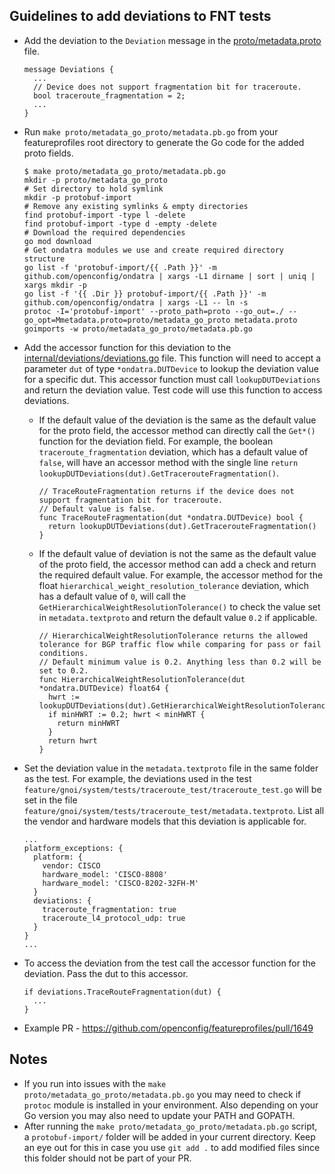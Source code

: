 ## Guidelines to add deviations to FNT tests

* Add the deviation to the `Deviation` message in the [proto/metadata.proto](https://github.com/openconfig/featureprofiles/blob/main/proto/metadata.proto) file.

  ```
  message Deviations {
    ...
    // Device does not support fragmentation bit for traceroute.
    bool traceroute_fragmentation = 2;
    ...
  }
  ```

* Run `make proto/metadata_go_proto/metadata.pb.go` from your featureprofiles root directory to generate the Go code for the added proto fields.

  ```
  $ make proto/metadata_go_proto/metadata.pb.go
  mkdir -p proto/metadata_go_proto
  # Set directory to hold symlink
  mkdir -p protobuf-import
  # Remove any existing symlinks & empty directories
  find protobuf-import -type l -delete
  find protobuf-import -type d -empty -delete
  # Download the required dependencies
  go mod download
  # Get ondatra modules we use and create required directory structure
  go list -f 'protobuf-import/{{ .Path }}' -m github.com/openconfig/ondatra | xargs -L1 dirname | sort | uniq | xargs mkdir -p
  go list -f '{{ .Dir }} protobuf-import/{{ .Path }}' -m github.com/openconfig/ondatra | xargs -L1 -- ln -s
  protoc -I='protobuf-import' --proto_path=proto --go_out=./ --go_opt=Mmetadata.proto=proto/metadata_go_proto metadata.proto
  goimports -w proto/metadata_go_proto/metadata.pb.go
  ```

* Add the accessor function for this deviation to the [internal/deviations/deviations.go](https://github.com/openconfig/featureprofiles/blob/main/internal/deviations/deviations.go) file. This function will need to accept a parameter `dut` of type `*ondatra.DUTDevice` to lookup the deviation value for a specific dut. This accessor function must call `lookupDUTDeviations` and return the deviation value. Test code will use this function to access deviations.
	* If the default value of the deviation is the same as the default value for the proto field, the accessor method can directly call the `Get*()` function for the deviation field. For example, the boolean `traceroute_fragmentation` deviation, which has a default value of `false`, will have an accessor method with the single line `return lookupDUTDeviations(dut).GetTracerouteFragmentation()`.

	  ```
	  // TraceRouteFragmentation returns if the device does not support fragmentation bit for traceroute.
	  // Default value is false.
	  func TraceRouteFragmentation(dut *ondatra.DUTDevice) bool {
	    return lookupDUTDeviations(dut).GetTracerouteFragmentation()
	  }
	  ```

	* If the default value of deviation is not the same as the default value of the proto field, the accessor method can add a check and return the required default value. For example, the accessor method for the float `hierarchical_weight_resolution_tolerance` deviation, which has a default value of `0`, will call the `GetHierarchicalWeightResolutionTolerance()` to check the value set in `metadata.textproto` and return the default value `0.2` if applicable.

	  ```
	  // HierarchicalWeightResolutionTolerance returns the allowed tolerance for BGP traffic flow while comparing for pass or fail conditions.
	  // Default minimum value is 0.2. Anything less than 0.2 will be set to 0.2.
	  func HierarchicalWeightResolutionTolerance(dut *ondatra.DUTDevice) float64 {
	    hwrt := lookupDUTDeviations(dut).GetHierarchicalWeightResolutionTolerance()
	    if minHWRT := 0.2; hwrt < minHWRT {
          return minHWRT
	    }
	    return hwrt
	  }
	  ```

* Set the deviation value in the `metadata.textproto` file in the same folder as the test. For example, the deviations used in the test `feature/gnoi/system/tests/traceroute_test/traceroute_test.go` will be set in the file `feature/gnoi/system/tests/traceroute_test/metadata.textproto`. List all the vendor and hardware models that this deviation is applicable for.

  ```
  ...
  platform_exceptions: {
    platform: {
      vendor: CISCO
      hardware_model: 'CISCO-8808'
      hardware_model: 'CISCO-8202-32FH-M'
    }
    deviations: {
      traceroute_fragmentation: true
      traceroute_l4_protocol_udp: true
    }
  }
  ...
  ```

* To access the deviation from the test call the accessor function for the deviation. Pass the dut to this accessor.

  ```
  if deviations.TraceRouteFragmentation(dut) {
    ...
  }
  ```

* Example PR - https://github.com/openconfig/featureprofiles/pull/1649

## Notes
* If you run into issues with the `make proto/metadata_go_proto/metadata.pb.go` you may need to check if `protoc` module is installed in your environment. Also depending on your Go version you may also need to update your PATH and GOPATH.
* After running the `make proto/metadata_go_proto/metadata.pb.go` script, a `protobuf-import/` folder will be added in your current directory. Keep an eye out for this in case you use `git add .` to add modified files since this folder should not be part of your PR.

